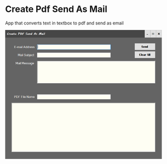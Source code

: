 # Create Pdf Send As Mail
App that converts text in textbox to pdf and send as email

![banner picture](https://github.com/cahitarslan/CreatePdfSendAsMail/blob/master/CreatePdfSendAsMail-screenshot.png)
